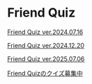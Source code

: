 # Friend Quiz  

 <a href="https://friendquiz.me/quiz/9DFhg8Tr">Friend Quiz ver.2024.07.16</a>    

<a href="https://friendquiz.me/quiz/sp8XTHqd">Friend Quiz ver.2024.12.20</a>    

<a  href="https://friendquiz.me/quiz/vSD59H0c">Friend Quiz ver.2025.07.06</a>  
 
<a href="https://friendquiz.me/suggest/feX9hTyN">Friend Quizのクイズ募集中</a>
